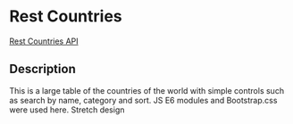# Rest Countries
[Rest Countries API](https://restcountries.com/)

## Description
This is a large table of the countries of the world with simple controls such as search by name, category and sort.
JS E6 modules and Bootstrap.css were used here. Stretch design
